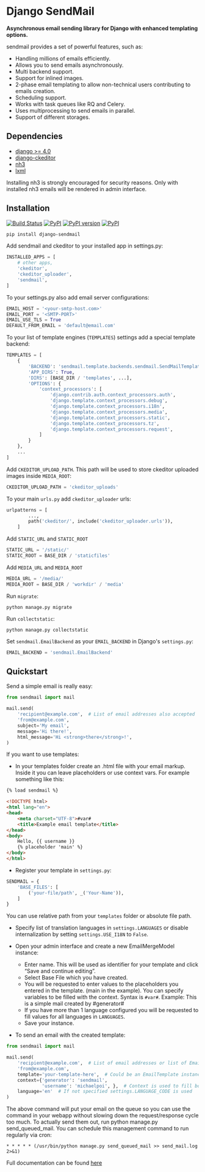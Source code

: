 # Django SendMail

**Asynchronous email sending library for Django with enhanced templating options.**

sendmail provides a set of powerful features, such as:

- Handling millions of emails efficiently. 
- Allows you to send emails asynchronously.
- Multi backend support. 
- Support for inlined images.
- 2-phase email templating to allow non-technical users contributing to emails creation.
- Scheduling support.
- Works with task queues like RQ and Celery.
- Uses multiprocessing to send emails in parallel.
- Support of different storages.

## Dependencies

- [django \>= 4.0](https://djangoproject.com/)
- [django-ckeditor](https://pypi.org/project/django-ckeditor/)
- [nh3](https://pypi.org/project/nh3/)
- [lxml](https://pypi.org/project/lxml/)

Installing nh3 is strongly encouraged for security reasons. Only with installed nh3 emails will be rendered in admin interface.

## Installation

[![Build Status](https://github.com/ui/django-post_office/actions/workflows/test.yml/badge.svg)](https://github.com/michaelpoi/django-post_office/actions)
[![PyPI](https://img.shields.io/pypi/pyversions/django-sendmail.svg)]()
[![PyPI version](https://img.shields.io/pypi/v/django-sendmail.svg)](https://pypi.org/project/django-sendmail/)
[![PyPI](https://img.shields.io/pypi/l/django-sendmail.svg)]()


```sh
pip install django-sendmail
```

Add sendmail and ckeditor to your installed app in settings.py:

```python
INSTALLED_APPS = [
    # other apps,
    'ckeditor',
    'ckeditor_uploader',
    'sendmail',
]
```

To your settings.py also add email server configurations:

```python
EMAIL_HOST = '<your-smtp-host.com>'
EMAIL_PORT = '<SMTP-PORT>'
EMAIL_USE_TLS = True
DEFAULT_FROM_EMAIL = 'default@email.com'
```

To your list of template engines (`TEMPLATES`) settings add a special template backend:

```python
TEMPLATES = [
    {
        'BACKEND': 'sendmail.template.backends.sendmail.SendMailTemplates',
        'APP_DIRS': True,
        'DIRS': [BASE_DIR / 'templates', ...],
        'OPTIONS': {
            'context_processors': [
                'django.contrib.auth.context_processors.auth',
                'django.template.context_processors.debug',
                'django.template.context_processors.i18n',
                'django.template.context_processors.media',
                'django.template.context_processors.static',
                'django.template.context_processors.tz',
                'django.template.context_processors.request',
            ]
        }
    },
    ...
]
```
Add `CKEDITOR_UPLOAD_PATH`. This path will be used to store ckeditor uploaded images inside `MEDIA_ROOT`:

```python
CKEDITOR_UPLOAD_PATH = 'ckeditor_uploads'
```

To your main `urls.py` add `ckeditor_uploader` urls:

```python
urlpatterns = [
        ...,
        path('ckeditor/', include('ckeditor_uploader.urls')),
    ]
```


Add `STATIC_URL` and `STATIC_ROOT`

```python
STATIC_URL = '/static/'
STATIC_ROOT = BASE_DIR / 'staticfiles'
```

Add `MEDIA_URL` and `MEDIA_ROOT`

```python
MEDIA_URL = '/media/'
MEDIA_ROOT = BASE_DIR / 'workdir' / 'media'
```

Run `migrate`:

```shell
python manage.py migrate
```

Run `collectstatic`:

```shell
python manage.py collectstatic
```

Set `sendmail.EmailBackend` as your `EMAIL_BACKEND` in Django's `settings.py`:

```python
EMAIL_BACKEND = 'sendmail.EmailBackend'
```

## Quickstart

Send a simple email is really easy:

```python
from sendmail import mail

mail.send(
    'recipient@example.com',  # List of email addresses also accepted
    'from@example.com',
    subject='My email',
    message='Hi there!',
    html_message='Hi <strong>there</strong>!',
)
```

If you want to use templates:

- In your templates folder create an .html file with your email markup. Inside it you can leave placeholders or use context vars. For example something like this:

```html
{% load sendmail %}

<!DOCTYPE html>
<html lang="en">
<head>
    <meta charset="UTF-8">#var#
    <title>Example email template</title>
</head>
<body>
    Hello, {{ username }}
    {% placeholder 'main' %}
</body>
</html>
```

- Register your template in `settings.py`:

```python
SENDMAIL = {
    'BASE_FILES': [
        ('your-file/path', _('Your-Name')),
    ]
}
```

You can use relative path from your `templates` folder or absolute file path.

- Specify list of translation languages in `settings.LANGUAGES` or disable internalization by setting `settings.USE_I18N` to `False`.

- Open your admin interface and create a new EmailMergeModel instance:
    - Enter name. This will be used as identifier for your template and click “Save and continue editing”.
    - Select Base File which you have created.
    - You will be requested to enter values to the placeholders you entered in the template. (main in the example).
        You can specify variables to be filled with the context.
        Syntax is `#var#`.
        Example: This is a simple mail created by #generator#
    - If you have more than 1 language configured you will be requested to fill values for all languages in `LANGUAGES`.
    - Save your instance.
- To send an email with the created template:

```python
from sendmail import mail

mail.send(
    'recipient@example.com',  # List of email addresses or list of EmailAddress also accepted
    'from@example.com',
    template='your-template-here',  # Could be an EmailTemplate instance or name
    context={'generator': 'sendmail',
             'username': 'michaelpoi', },  # Context is used to fill both {{ var }} in html and #var# in ckeditor.
    language='en'  # If not specified settings.LANGUAGE_CODE is used
)
```

The above command will put your email on the queue so you can use the command in your webapp without slowing down the request/response cycle too much. 
To actually send them out, run python manage.py send_queued_mail. 
You can schedule this management command to run regularly via cron:

```shell
* * * * * (/usr/bin/python manage.py send_queued_mail >> send_mail.log 2>&1)
```

Full documentation can be found [here](https://michaelpoi.github.io/django-post_office/)
